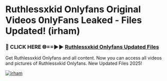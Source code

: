 # Ruthlessxkid Onlyfans Original Videos 0nlyFans Leaked - Files Updated! (irham)

<h3>🔴 CLICK HERE 🌐==►► <a href="https://tinyurl.com/ehrbuxhb" rel="nofollow">Ruthlessxkid Onlyfans Updated Files</a></h3>

Get Ruthlessxkid Onlyfans and all content. Now you can access all videos and pictures of Ruthlessxkid Onlyfans. New Updated Files 2025!

[![irham](https://i.imgur.com/lVYEuWS.gif)](https://tinyurl.com/ehrbuxhb)
